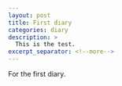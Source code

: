 ```yaml
---
layout: post
title: First diary
categories: diary
description: >
  This is the test.
excerpt_separator: <!--more-->
---
```

For the first diary.
